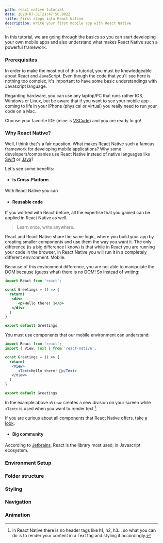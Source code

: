 ```yaml
---
path: react native tutorial
date: 2020-07-31T21:47:56.002Z
title: First steps into React Native
description: Write your first mobile app with React Native
---
```

In this tutorial, we are going through the basics so you can start developing your own mobile apps and also understand what makes React Native such a powerful framework.

### Prerequisites 
In order to make the most out of this tutorial, you must be knowledgeable about React and JavaScript. Even though the code that you'll see here is nothing too complex, it's important to have some basic understandings with Javascript language.

Regarding hardware, you can use any laptop/PC that runs rather IOS, Windows or Linux, but be aware that if you want to see your mobile app coming to life in your iPhone (physical or virtual) you really need to run your code on a Mac.

Choose your favorite IDE (mine is [VSCode](https://code.visualstudio.com/)) and you are ready to go!

### Why React Native?
Well, I think that's a fair question. What makes React Native such a famous framework for developing mobile applications? Why some developers/companies use React Native instead of native languages like [Swift](https://developer.apple.com/swift/) or [Java](https://docs.oracle.com/javase/7/docs/technotes/guides/language/)?

Let's see some benefits:
- #### Is Cross-Platform

With React Native you can 
- #### Reusable code

If you worked with React before, all the expertise that you gained can be applied in React Native as well.

> Learn once, write anywhere.

React and React Native share the same logic, where you build your app by creating smaller components and use them the way you want it. The only difference (is a big difference I know) is that while in React you are running your code in the browser, in React Native you will run it in a completely different environment: Mobile. 

Because of this environment difference, you are not able to manipulate the DOM because (guess what) there is no DOM! So instead of writing:

```jsx
import React from 'react';

const Greetings = () => {
  return(
   <div>
      <p>Hello there! 👋</p>
   </div>
  )
}

export default Greetings
```

You must use components that our mobile environment can understand:

```jsx
import React from 'react';
import { View, Text } from 'react-native';

const Greetings = () => {
  return(
   <View>
      <Text>Hello there! 👋</Text>
   </View>
  )
}

export default Greetings
```

In the example above `<View>` creates a new division on your screen while `<Text>` is used when you want to render text [^1].

[^1]: In React Native there is no header tags like h1, h2, h3... so what you can do is to render your content in a Text tag and styling it accordingly.

If you are curious about all components that  React Native offers, [take a look](https://reactnative.dev/docs/components-and-apis).

 
- #### Big community

According to [Jetbrains](https://www.jetbrains.com/lp/devecosystem-2020/javascript/), React is the library most used, in Javascript ecosystem.

### Environment Setup

### Folder structure

### Styling

### Navigation

### Animation


